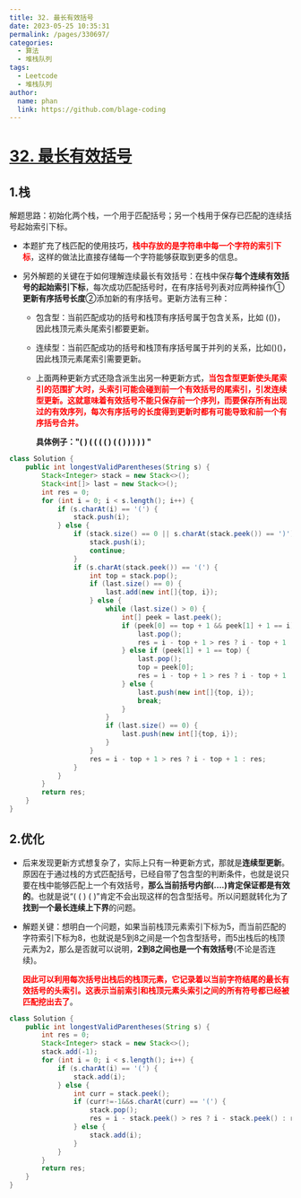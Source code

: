 ```yaml
---
title: 32. 最长有效括号
date: 2023-05-25 10:35:31
permalink: /pages/330697/
categories:
  - 算法
  - 堆栈队列
tags:
  - Leetcode
  - 堆栈队列
author: 
  name: phan
  link: https://github.com/blage-coding
---
```

# [32. 最长有效括号](https://leetcode.cn/problems/longest-valid-parentheses/)

## 1.栈

解题思路：初始化两个栈，一个用于匹配括号；另一个栈用于保存已匹配的连续括号起始索引下标。

- 本题扩充了栈匹配的使用技巧，<font color="red">**栈中存放的是字符串中每一个字符的索引下标**</font>，这样的做法比直接存储每一个字符能够获取到更多的信息。

- 另外解题的关键在于如何理解连续最长有效括号：在栈中保存**每个连续有效括号的起始索引下标**，每次成功匹配括号时，在有序括号列表对应两种操作①**更新有序括号长度**②添加新的有序括号。更新方法有三种：

  - 包含型：当前匹配成功的括号和栈顶有序括号属于包含关系，比如 (())，因此栈顶元素头尾索引都要更新。

  - 连续型：当前匹配成功的括号和栈顶有序括号属于并列的关系，比如()()，因此栈顶元素尾索引需要更新。

  - 上面两种更新方式还隐含派生出另一种更新方式，<font color="red">**当包含型更新使头尾索引的范围扩大时，头索引可能会碰到前一个有效括号的尾索引，引发连续型更新。这就意味着有效括号不能只保存前一个序列，而要保存所有出现过的有效序列，每次有序括号的长度得到更新时都有可能导致和前一个有序括号合并。**</font>

    **具体例子："( ) ( ( ( ( ) ( ( ) ) ) ) ) "**

```java
class Solution {
    public int longestValidParentheses(String s) {
        Stack<Integer> stack = new Stack<>();
        Stack<int[]> last = new Stack<>();
        int res = 0;
        for (int i = 0; i < s.length(); i++) {
            if (s.charAt(i) == '(') {
                stack.push(i);
            } else {
                if (stack.size() == 0 || s.charAt(stack.peek()) == ')') {
                    stack.push(i);
                    continue;
                }
                if (s.charAt(stack.peek()) == '(') {
                    int top = stack.pop();
                    if (last.size() == 0) {
                        last.add(new int[]{top, i});
                    } else {
                        while (last.size() > 0) {
                            int[] peek = last.peek();
                            if (peek[0] == top + 1 && peek[1] + 1 == i) {
                                last.pop();
                                res = i - top + 1 > res ? i - top + 1 : res;
                            } else if (peek[1] + 1 == top) {
                                last.pop();
                                top = peek[0];
                                res = i - top + 1 > res ? i - top + 1 : res;
                            } else {
                                last.push(new int[]{top, i});
                                break;
                            }
                        }
                        if (last.size() == 0) {
                            last.push(new int[]{top, i});
                        }
                    }
                    res = i - top + 1 > res ? i - top + 1 : res;
                }
            }
        }
        return res;
    }
}
```

## 2.优化

- 后来发现更新方式想复杂了，实际上只有一种更新方式，那就是**连续型更新**。原因在于通过栈的方式匹配括号，已经自带了包含型的判断条件，也就是说只要在栈中能够匹配上一个有效括号，**那么当前括号内部(....)肯定保证都是有效的**。也就是说“(  ( ) (  )”肯定不会出现这样的包含型括号。所以问题就转化为了**找到一个最长连续上下界**的问题。

- 解题关键：想明白一个问题，如果当前栈顶元素索引下标为5，而当前匹配的字符索引下标为8，也就说是5到8之间是一个包含型括号，而5出栈后的栈顶元素为2，那么是否就可以说明，**2到8之间也是一个有效括号**(不论是否连续)。

  <font color="red">**因此可以利用每次括号出栈后的栈顶元素，它记录着以当前字符结尾的最长有效括号的头索引。这表示当前索引和栈顶元素头索引之间的所有符号都已经被匹配挖出去了**</font>。

```java
class Solution {
    public int longestValidParentheses(String s) {
        int res = 0;
        Stack<Integer> stack = new Stack<>();
        stack.add(-1);
        for (int i = 0; i < s.length(); i++) {
            if (s.charAt(i) == '(') {
                stack.add(i);
            } else {
                int curr = stack.peek();
                if (curr!=-1&&s.charAt(curr) == '(') {
                    stack.pop();
                    res = i - stack.peek() > res ? i - stack.peek() : res;
                } else {
                    stack.add(i);
                }
            }
        }
        return res;
    }
}
```